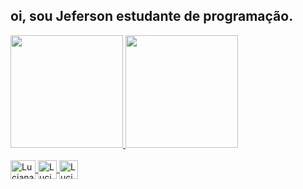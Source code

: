 ## oi, sou  Jeferson estudante de programação.
<div aling="center">
      <a href="[https://github.com/jbarizom](https://github.com/jbarizom)">
      <img height="180em" src="https://github-readme-stats.vercel.app/api?username=jbarizom&show_icons=true&theme=dracula&include_all_commits=true&count_private=true"/>
       <img height="180em" src="https://github-readme-stats.vercel.app/api/top-langs/?username=Samorim&layout=compact&langs_count=7&theme=radical"/>
</div>

<div style="display: inline_block"><br>   
      
   <img align="center" alt="Luciana-HTML" height="30" width="40" src="https://cdn.jsdelivr.net/gh/devicons/devicon/icons/html5/html5-original.svg"/>
   <image align="center" alt="Luciana-CSS"   height="30" width"40" src="https://cdn.jsdelivr.net/gh/devicons/devicon/icons/css3/css3-original.svg"/>
   <image align="center" alt="Luciana-JavaScript"   height="30" width"40" src="https://cdn.jsdelivr.net/gh/devicons/devicon/icons/javascript/javascript-original.svg" /> 
     

  
   <div>  
  
  </div>
